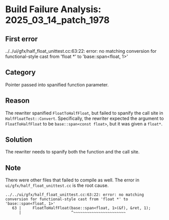 # Build Failure Analysis: 2025_03_14_patch_1978

## First error

../../ui/gfx/half_float_unittest.cc:63:22: error: no matching conversion for functional-style cast from 'float *' to 'base::span<float, 1>'

## Category
Pointer passed into spanified function parameter.

## Reason
The rewriter spanified `FloatToHalfFloat`, but failed to spanify the call site in `HalfFloatTest::Convert`. Specifically, the rewriter expected the argument to `FloatToHalfFloat` to be `base::span<const float>`, but it was given a `float*`.

## Solution
The rewriter needs to spanify both the function and the call site.

## Note
There were other files that failed to compile as well. The error in `ui/gfx/half_float_unittest.cc` is the root cause.
```
../../ui/gfx/half_float_unittest.cc:63:22: error: no matching conversion for functional-style cast from 'float *' to 'base::span<float, 1>'
   63 |     FloatToHalfFloat(base::span<float, 1>(&f), &ret, 1);
      |                      ^~~~~~~~~~~~~~~~~~~~~~~~